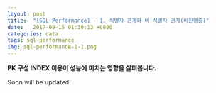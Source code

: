 ```yaml
---
layout: post
title:  "[SQL Performance] - 1. 식별자 관계와 비 식별자 관계(비진행중)"
date:   2017-09-15 01:30:13 +0800
categories: data
tags: sql-performance
img: sql-performance-1-1.png
---
```


**PK 구성 INDEX 이용이 성능에 미치는 영향을 살펴봅니다.**


Soon will be updated!
